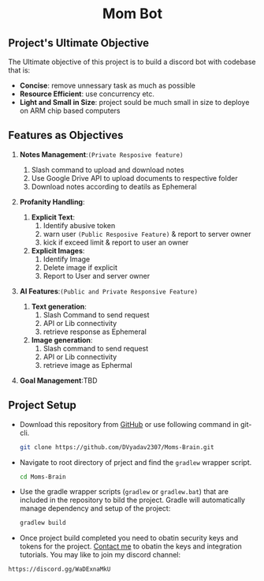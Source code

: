 <!-- TODO: Add image of the bot here, make sure to place it on center -->
# <center>Mom Bot<center>

## Project's Ultimate Objective

The Ultimate objective of this project is to build a discord bot with codebase that is:
- **Concise**: remove unnessary task as much as possible
- **Resource Efficient**: use concurrency etc.
- **Light and Small in Size**: project sould be much small in size to deploye on ARM chip based computers


## Features as Objectives

1. **Notes Management**:`(Private Resposive feature)`
    1. Slash command to upload and download notes
    2. Use Google Drive API to upload documents to respective folder
    3. Download notes according to deatils as Ephemeral

2. **Profanity Handling**:
    1. **Explicit Text**:
        1. Identify abusive token
        2. warn user `(Public Resposive Feature)` & report to server owner
        3. kick if exceed limit & report to user an owner
    2. **Explicit Images**:
        1. Identify Image
        2. Delete image if explicit
        3. Report to User and server owner

3. **AI Features**:`(Public and Private Responsive Feature)`
    1. **Text generation**:
         1. Slash Command to send request
         2. API or Lib connectivity
         3. retrieve response as Ephemeral
    2. **Image generation**:
         1. Slash command to send request
         2. API or Lib connectivity
         3. retrieve image as Ephermal

4. **Goal Management**:TBD

## Project Setup

- Download this repository from [GitHub](https://github.com/DVyadav2307/Moms-Brain.git) or use following command in git-cli.
  
  ```bash
  git clone https://github.com/DVyadav2307/Moms-Brain.git
  ```
- Navigate to root directory of prject and find the `gradlew` wrapper script.
  ```bash
  cd Moms-Brain
  ```
- Use the gradle wrapper scripts (`gradlew` or `gradlew.bat`) that are included in the repository to bild the project. Gradle will automatically manage dependency and setup of the project:

  ```bash
  gradlew build
  ```

- Once project build completed you need to obatin security keys and tokens for the project. [Contact me](mailto:divyanshuy858@gmail.com) to obatin the keys and integration tutorials. You may like to join my discord channel:
```
https://discord.gg/WaDExnaMkU
```
